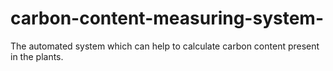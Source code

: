 # carbon-content-measuring-system-
The automated system which can help to calculate carbon content present in the plants.
